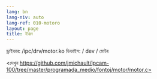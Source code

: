 ```yaml
---
lang: bn
lang-niv: auto
lang-ref: 010-motoro
layout: page
title: ইঞ্জিন
---
```



ড্রাইভার: /ipc/drv/motor.ko
ডিভাইস: / dev / মোটর

 <দেখুন https://github.com/jmichault/ipcam-100/tree/master/programada_medio/fontoj/motor/motor.c>


